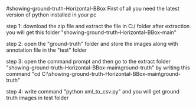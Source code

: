 #showing-ground-truth-Horizontal-BBox
First of all you need the latest version of python installed in your pc

step 1: download the zip file and extract the file in C:/ folder after extraction you will get this folder "showing-ground-truth-Horizontal-BBox-main"

step 2: open the "ground-truth" folder and store the images along with annotation file in the "test" folder 

step 3: open the command prompt and then go to the extract folder "showing-ground-truth-Horizontal-BBox-main\ground-truth" by writing this command "cd C:\showing-ground-truth-Horizontal-BBox-main\ground-truth"

step 4: write command "python xml_to_csv.py" and you will get ground truth images in test folder
